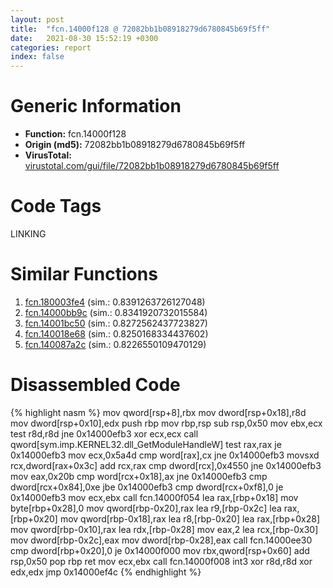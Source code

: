 ```yaml
---
layout: post
title:  "fcn.14000f128 @ 72082bb1b08918279d6780845b69f5ff"
date:   2021-08-30 15:52:19 +0300
categories: report
index: false
---
```


# Generic Information
- **Function:** fcn.14000f128
- **Origin (md5):** 72082bb1b08918279d6780845b69f5ff
- **VirusTotal:** [virustotal.com/gui/file/72082bb1b08918279d6780845b69f5ff][virustotal_ref]

# Code Tags
<span class="tag" id="LINKING">LINKING</span>


# Similar Functions

1. [fcn.180003fe4][similar_1_ref] (sim.: 0.8391263726127048)
2. [fcn.14000bb9c][similar_2_ref] (sim.: 0.8341920732015584)
3. [fcn.14001bc50][similar_3_ref] (sim.: 0.8272562437723827)
4. [fcn.140018e68][similar_4_ref] (sim.: 0.8250168334437602)
5. [fcn.140087a2c][similar_5_ref] (sim.: 0.8226550109470129)


# Disassembled Code

{% highlight nasm %}
mov qword[rsp+8],rbx
mov dword[rsp+0x18],r8d
mov dword[rsp+0x10],edx
push rbp
mov rbp,rsp
sub rsp,0x50
mov ebx,ecx
test r8d,r8d
jne 0x14000efb3
xor ecx,ecx
call qword[sym.imp.KERNEL32.dll_GetModuleHandleW]
test rax,rax
je 0x14000efb3
mov ecx,0x5a4d
cmp word[rax],cx
jne 0x14000efb3
movsxd rcx,dword[rax+0x3c]
add rcx,rax
cmp dword[rcx],0x4550
jne 0x14000efb3
mov eax,0x20b
cmp word[rcx+0x18],ax
jne 0x14000efb3
cmp dword[rcx+0x84],0xe
jbe 0x14000efb3
cmp dword[rcx+0xf8],0
je 0x14000efb3
mov ecx,ebx
call fcn.14000f054
lea rax,[rbp+0x18]
mov byte[rbp+0x28],0
mov qword[rbp-0x20],rax
lea r9,[rbp-0x2c]
lea rax,[rbp+0x20]
mov qword[rbp-0x18],rax
lea r8,[rbp-0x20]
lea rax,[rbp+0x28]
mov qword[rbp-0x10],rax
lea rdx,[rbp-0x28]
mov eax,2
lea rcx,[rbp-0x30]
mov dword[rbp-0x2c],eax
mov dword[rbp-0x28],eax
call fcn.14000ee30
cmp dword[rbp+0x20],0
je 0x14000f000
mov rbx,qword[rsp+0x60]
add rsp,0x50
pop rbp
ret 
mov ecx,ebx
call fcn.14000f008
int3 
xor r8d,r8d
xor edx,edx
jmp 0x14000ef4c
{% endhighlight %}


[similar_1_ref]: /report/fcn.180003fe4@7dc44f7522d53d03c7b1f4335f6d2a15
[similar_2_ref]: /report/fcn.14000bb9c@c4af5ec7826361dc5a22db79be296638
[similar_3_ref]: /report/fcn.14001bc50@a5e8b4820319974b4ce1027132e98e27
[similar_4_ref]: /report/fcn.140018e68@c5b958b285b208bffd52d8455e15d93a
[similar_5_ref]: /report/fcn.140087a2c@a5e8b4820319974b4ce1027132e98e27
[virustotal_ref]: https://www.virustotal.com/gui/file/72082bb1b08918279d6780845b69f5ff